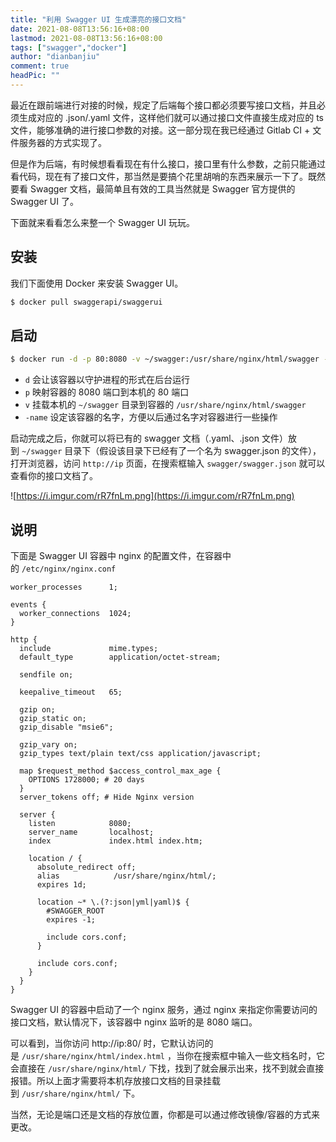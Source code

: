 ```yaml
---
title: "利用 Swagger UI 生成漂亮的接口文档"
date: 2021-08-08T13:56:16+08:00
lastmod: 2021-08-08T13:56:16+08:00
tags: ["swagger","docker"]
author: "dianbanjiu"
comment: true
headPic: ""
---
```


最近在跟前端进行对接的时候，规定了后端每个接口都必须要写接口文档，并且必须生成对应的 .json/.yaml 文件，这样他们就可以通过接口文件直接生成对应的 ts 文件，能够准确的进行接口参数的对接。这一部分现在我已经通过 Gitlab CI + 文件服务器的方式实现了。

但是作为后端，有时候想看看现在有什么接口，接口里有什么参数，之前只能通过看代码，现在有了接口文件，那当然是要搞个花里胡哨的东西来展示一下了。既然要看 Swagger 文档，最简单且有效的工具当然就是 Swagger 官方提供的 Swagger UI 了。

下面就来看看怎么来整一个 Swagger UI 玩玩。

## **安装**

我们下面使用 Docker 来安装 Swagger UI。

```bash
$ docker pull swaggerapi/swaggerui
```

## **启动**

```bash
$ docker run -d -p 80:8080 -v ~/swagger:/usr/share/nginx/html/swagger --name swagger-ui swaggerapi/swagger-ui

```

- `d` 会让该容器以守护进程的形式在后台运行
- `p` 映射容器的 8080 端口到本机的 80 端口
- `v` 挂载本机的 `~/swagger` 目录到容器的 `/usr/share/nginx/html/swagger`
- `-name` 设定该容器的名字，方便以后通过名字对容器进行一些操作

启动完成之后，你就可以将已有的 swagger 文档（.yaml、.json 文件）放到 `~/swagger` 目录下（假设该目录下已经有了一个名为 swagger.json 的文件），打开浏览器，访问 `http://ip` 页面，在搜索框输入 `swagger/swagger.json` 就可以查看你的接口文档了。

![https://i.imgur.com/rR7fnLm.png](https://i.imgur.com/rR7fnLm.png)

## **说明**

下面是 Swagger UI 容器中 nginx 的配置文件，在容器中的 `/etc/nginx/nginx.conf`

```
worker_processes      1;

events {
  worker_connections  1024;
}

http {
  include             mime.types;
  default_type        application/octet-stream;

  sendfile on;

  keepalive_timeout   65;

  gzip on;
  gzip_static on;
  gzip_disable "msie6";

  gzip_vary on;
  gzip_types text/plain text/css application/javascript;

  map $request_method $access_control_max_age {
    OPTIONS 1728000; # 20 days
  }
  server_tokens off; # Hide Nginx version

  server {
    listen            8080;
    server_name       localhost;
    index             index.html index.htm;

    location / {
      absolute_redirect off;
      alias            /usr/share/nginx/html/;
      expires 1d;

      location ~* \.(?:json|yml|yaml)$ {
        #SWAGGER_ROOT
        expires -1;

        include cors.conf;
      }

      include cors.conf;
    }
  }
}

```

Swagger UI 的容器中启动了一个 nginx 服务，通过 nginx 来指定你需要访问的接口文档，默认情况下，该容器中 nginx 监听的是 8080 端口。

可以看到，当你访问 http://ip:80/ 时，它默认访问的是 `/usr/share/nginx/html/index.html` ，当你在搜索框中输入一些文档名时，它会直接在 `/usr/share/nginx/html/` 下找，找到了就会展示出来，找不到就会直接报错。所以上面才需要将本机存放接口文档的目录挂载到 `/usr/share/nginx/html/` 下。

当然，无论是端口还是文档的存放位置，你都是可以通过修改镜像/容器的方式来更改。